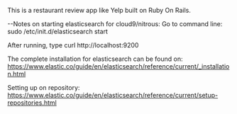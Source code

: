 This is a restaurant review app like Yelp built on Ruby On Rails.

--Notes on starting elasticsearch for cloud9/nitrous:
Go to command line: sudo /etc/init.d/elasticsearch start

After running, type curl http://localhost:9200

The complete installation for elasticsearch can be found on:
https://www.elastic.co/guide/en/elasticsearch/reference/current/_installation.html

Setting up on repository:
https://www.elastic.co/guide/en/elasticsearch/reference/current/setup-repositories.html

